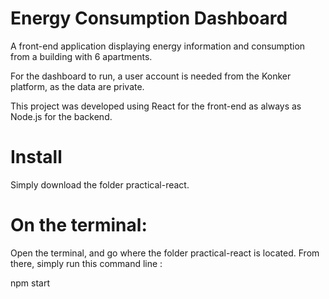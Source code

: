 # Energy Consumption Dashboard

A front-end application displaying energy information and consumption from a building with 6 apartments. 

For the dashboard to run, a user account is needed from the Konker platform, as the data are private.

This project was developed using React for the front-end as always as Node.js for the backend.

# Install

Simply download the folder practical-react.

# On the terminal: 
Open the terminal, and go where the folder practical-react is located. From there, simply run this command line : 

npm start
